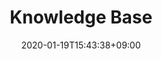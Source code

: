 ---
title: "Knowledge Base" # For SEO
date: 2020-01-19T15:43:38+09:00
description: My portfolio, repos, works overview page # For SEO
enableBio: false # Set to false if you want to hide the bio component.
---